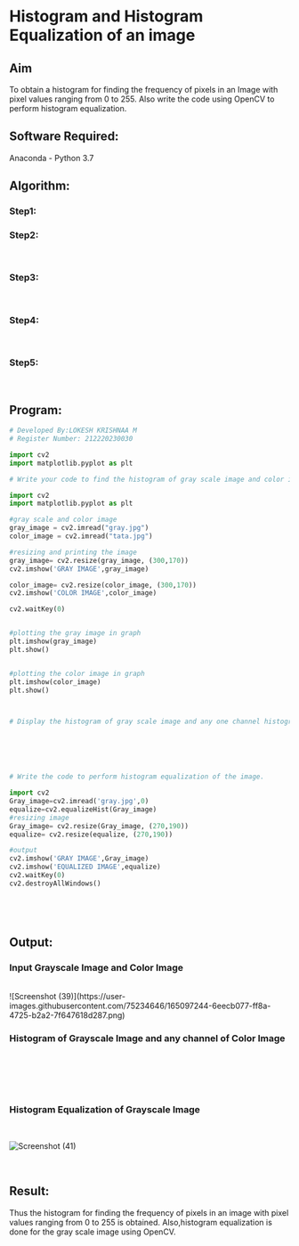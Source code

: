 # Histogram and Histogram Equalization of an image
## Aim
To obtain a histogram for finding the frequency of pixels in an Image with pixel values ranging from 0 to 255. Also write the code using OpenCV to perform histogram equalization.

## Software Required:
Anaconda - Python 3.7

## Algorithm:
### Step1:


### Step2:
<br>

### Step3:
<br>

### Step4:
<br>

### Step5:
<br>

## Program:
```python
# Developed By:LOKESH KRISHNAA M 
# Register Number: 212220230030

import cv2
import matplotlib.pyplot as plt

# Write your code to find the histogram of gray scale image and color image channels.

import cv2
import matplotlib.pyplot as plt 

#gray scale and color image  
gray_image = cv2.imread("gray.jpg")
color_image = cv2.imread("tata.jpg")

#resizing and printing the image 
gray_image= cv2.resize(gray_image, (300,170))
cv2.imshow('GRAY IMAGE',gray_image)

color_image= cv2.resize(color_image, (300,170))
cv2.imshow('COLOR IMAGE',color_image)

cv2.waitKey(0)


#plotting the gray image in graph
plt.imshow(gray_image)
plt.show()


#plotting the color image in graph
plt.imshow(color_image)
plt.show()



# Display the histogram of gray scale image and any one channel histogram from color image






# Write the code to perform histogram equalization of the image. 

import cv2
Gray_image=cv2.imread('gray.jpg',0)
equalize=cv2.equalizeHist(Gray_image)
#resizing image 
Gray_image= cv2.resize(Gray_image, (270,190))
equalize= cv2.resize(equalize, (270,190))

#output
cv2.imshow('GRAY IMAGE',Gray_image)
cv2.imshow('EQUALIZED IMAGE',equalize)
cv2.waitKey(0)
cv2.destroyAllWindows()






```
## Output:
### Input Grayscale Image and Color Image
<br>
![Screenshot (39)](https://user-images.githubusercontent.com/75234646/165097244-6eecb077-ff8a-4725-b2a2-7f647618d287.png)


<br>

### Histogram of Grayscale Image and any channel of Color Image
<br>
<br>
<br>
<br>

### Histogram Equalization of Grayscale Image
<br>

![Screenshot (41)](https://user-images.githubusercontent.com/75234646/165097271-8ff972bc-ac97-48a5-af5b-2de9a00d61cd.png)


<br>

## Result: 
Thus the histogram for finding the frequency of pixels in an image with pixel values ranging from 0 to 255 is obtained. Also,histogram equalization is done for the gray scale image using OpenCV.
